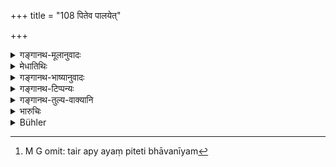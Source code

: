 +++
title = "108 पितेव पालयेत्"

+++

<details><summary>गङ्गानथ-मूलानुवादः</summary>

The eldest brother shall support his younger brothers, just as the father supports his sons; and the younger brothers, in duty bound, shall behave towards the eldest brother, like sons.—(108)
</details>

<details><summary>मेधातिथिः</summary>

पुत्रवत् पालनीया न तु बाला इति धनादिना गर्हणीयाः । तैर् अप्य् अयं पितेति भावनीयम्[^२६७] । तद् आह **पुत्रवच् चापि वर्तेरन्न्** इति ॥ ९.१०८ ॥


[^२६७]:
     M G omit: tair apy ayaṃ piteti bhāvanīyam

_अपरा प्रशंसा ।_
</details>

<details><summary>गङ्गानथ-भाष्यानुवादः</summary>

They should be supported like sons; but they shall not be deprived of wealth, on the ground of their being of younger age.

They also should look upon him as their father; this is what is meant by the sentence.—‘*They shall behave like sons*.’— (108)
</details>

<details><summary>गङ्गानथ-टिप्पन्यः</summary>

This verse is quoted in *Vivādaratnākara* (p. 457), which adds the following explanation:—The eldest brother should take care of the younger brothers, as if he were their father, and he should not separate them;—‘*putravat varteran*’, they should not entertain feelings of hatred towards him;—in *Vyavahāra-Bālambhaṭṭī* (pp. 513, 656 and 691);—in *Smṛticandrikā* (Saṃskāra, p. 90), as attributing the qualities of father and son to the elder and younger brothers respectively;—and in
*Vīramitrodaya* (Vyavahāra 172a).
</details>

<details><summary>गङ्गानथ-तुल्य-वाक्यानि</summary>

**(verses 9.105-110)  
**

See Comparative notes for [Verse 9.105].
</details>

<details><summary>भारुचिः</summary>

येनैवंगुणः,
</details>

<details><summary>Bühler</summary>

108	As a father (supports) his sons, so let the eldest support his younger brothers, and let them also in accordance with the law behave towards their eldest brother as sons (behave towards their father).
</details>
